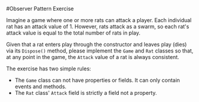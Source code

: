 #Observer Pattern Exercise

Imagine a game where one or more rats can attack a player. Each individual rat has an attack value of 1. However, rats attack
as a swarm, so each rat's attack value is equal to the total number of rats in play.

Given that a rat enters play through the constructor and leaves play (dies) via its `Dispose()` method, please implement the `Game` and `Rat` classes so that, at any point in the game, the `Attack` value of a rat is always consistent.

The exercise has two simple rules:

- The `Game` class can not have properties or fields. It can only contain events and methods.
- The `Rat` class' `Attack` field is strictly a field not a property.